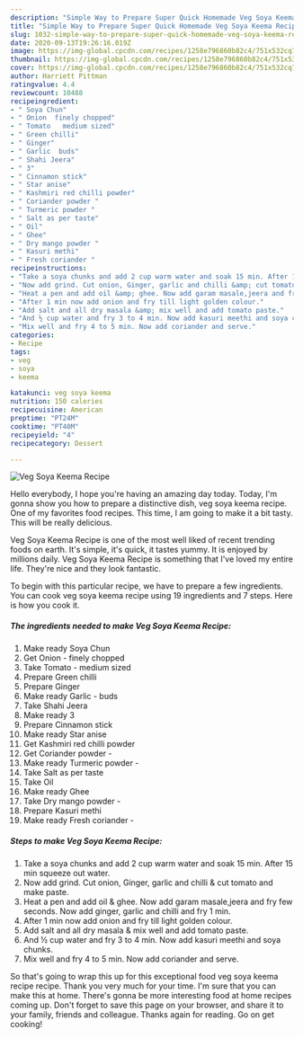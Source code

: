 ```yaml
---
description: "Simple Way to Prepare Super Quick Homemade Veg Soya Keema Recipe"
title: "Simple Way to Prepare Super Quick Homemade Veg Soya Keema Recipe"
slug: 1032-simple-way-to-prepare-super-quick-homemade-veg-soya-keema-recipe
date: 2020-09-13T19:26:16.019Z
image: https://img-global.cpcdn.com/recipes/1258e796860b82c4/751x532cq70/veg-soya-keema-recipe-recipe-main-photo.jpg
thumbnail: https://img-global.cpcdn.com/recipes/1258e796860b82c4/751x532cq70/veg-soya-keema-recipe-recipe-main-photo.jpg
cover: https://img-global.cpcdn.com/recipes/1258e796860b82c4/751x532cq70/veg-soya-keema-recipe-recipe-main-photo.jpg
author: Harriett Pittman
ratingvalue: 4.4
reviewcount: 10488
recipeingredient:
- " Soya Chun"
- " Onion  finely chopped"
- " Tomato   medium sized"
- " Green chilli"
- " Ginger"
- " Garlic  buds"
- " Shahi Jeera"
- " 3"
- " Cinnamon stick"
- " Star anise"
- " Kashmiri red chilli powder"
- " Coriander powder "
- " Turmeric powder "
- " Salt as per taste"
- " Oil"
- " Ghee"
- " Dry mango powder "
- " Kasuri methi"
- " Fresh coriander "
recipeinstructions:
- "Take a soya chunks and add 2 cup warm water and soak 15 min. After 15 min squeeze out water."
- "Now add grind. Cut onion, Ginger, garlic and chilli &amp; cut tomato and make paste."
- "Heat a pen and add oil &amp; ghee. Now add garam masale,jeera and fry few seconds. Now add ginger, garlic and chilli and fry 1 min."
- "After 1 min now add onion and fry till light golden colour."
- "Add salt and all dry masala &amp; mix well and add tomato paste."
- "And ½ cup water and fry 3 to 4 min. Now add kasuri meethi and soya chunks."
- "Mix well and fry 4 to 5 min. Now add coriander and serve."
categories:
- Recipe
tags:
- veg
- soya
- keema

katakunci: veg soya keema 
nutrition: 150 calories
recipecuisine: American
preptime: "PT24M"
cooktime: "PT40M"
recipeyield: "4"
recipecategory: Dessert

---
```



![Veg Soya Keema Recipe](https://img-global.cpcdn.com/recipes/1258e796860b82c4/751x532cq70/veg-soya-keema-recipe-recipe-main-photo.jpg)

Hello everybody, I hope you're having an amazing day today. Today, I'm gonna show you how to prepare a distinctive dish, veg soya keema recipe. One of my favorites food recipes. This time, I am going to make it a bit tasty. This will be really delicious.

Veg Soya Keema Recipe is one of the most well liked of recent trending foods on earth. It's simple, it's quick, it tastes yummy. It is enjoyed by millions daily. Veg Soya Keema Recipe is something that I've loved my entire life. They're nice and they look fantastic.




To begin with this particular recipe, we have to prepare a few ingredients. You can cook veg soya keema recipe using 19 ingredients and 7 steps. Here is how you cook it.

<!--inarticleads1-->

##### The ingredients needed to make Veg Soya Keema Recipe:

1. Make ready  Soya Chun
1. Get  Onion - finely chopped
1. Take  Tomato -  medium sized
1. Prepare  Green chilli
1. Prepare  Ginger
1. Make ready  Garlic - buds
1. Take  Shahi Jeera
1. Make ready  3
1. Prepare  Cinnamon stick
1. Make ready  Star anise
1. Get  Kashmiri red chilli powder
1. Get  Coriander powder -
1. Make ready  Turmeric powder -
1. Take  Salt as per taste
1. Take  Oil
1. Make ready  Ghee
1. Take  Dry mango powder -
1. Prepare  Kasuri methi
1. Make ready  Fresh coriander -




<!--inarticleads2-->

##### Steps to make Veg Soya Keema Recipe:

1. Take a soya chunks and add 2 cup warm water and soak 15 min. After 15 min squeeze out water.
1. Now add grind. Cut onion, Ginger, garlic and chilli &amp; cut tomato and make paste.
1. Heat a pen and add oil &amp; ghee. Now add garam masale,jeera and fry few seconds. Now add ginger, garlic and chilli and fry 1 min.
1. After 1 min now add onion and fry till light golden colour.
1. Add salt and all dry masala &amp; mix well and add tomato paste.
1. And ½ cup water and fry 3 to 4 min. Now add kasuri meethi and soya chunks.
1. Mix well and fry 4 to 5 min. Now add coriander and serve.




So that's going to wrap this up for this exceptional food veg soya keema recipe recipe. Thank you very much for your time. I'm sure that you can make this at home. There's gonna be more interesting food at home recipes coming up. Don't forget to save this page on your browser, and share it to your family, friends and colleague. Thanks again for reading. Go on get cooking!
